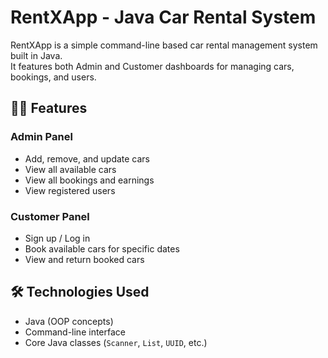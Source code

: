 # RentXApp - Java Car Rental System

RentXApp is a simple command-line based car rental management system built in Java.  
It features both Admin and Customer dashboards for managing cars, bookings, and users.

## 👨‍💻 Features

### Admin Panel
- Add, remove, and update cars
- View all available cars
- View all bookings and earnings
- View registered users

### Customer Panel
- Sign up / Log in
- Book available cars for specific dates
- View and return booked cars

## 🛠 Technologies Used
- Java (OOP concepts)
- Command-line interface
- Core Java classes (`Scanner`, `List`, `UUID`, etc.)
